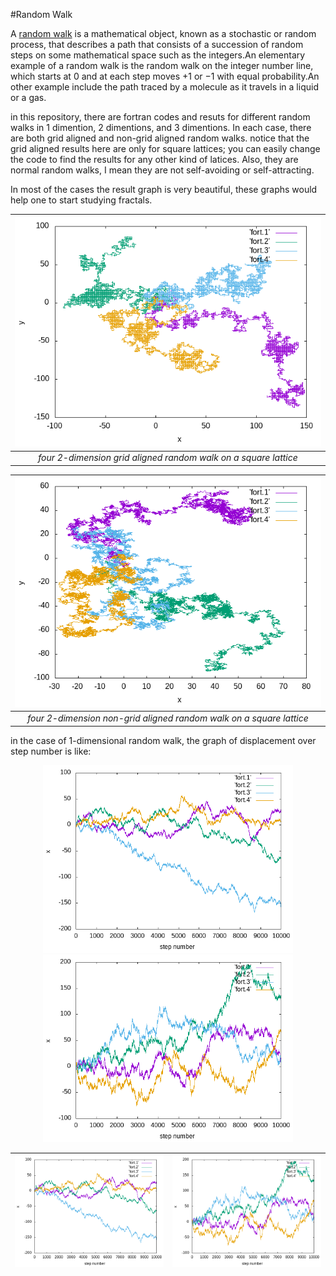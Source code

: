 #Random Walk

A [random walk](https://en.wikipedia.org/wiki/Random_walk) is a mathematical object, known as a stochastic or random process, that describes a path that consists of a succession of random steps on some mathematical space such as the integers.An elementary example of a random walk is the random walk on the integer number line, which starts at 0 and at each step moves +1 or −1 with equal probability.An other example include the path traced by a molecule as it travels in a liquid or a gas.

in this repository, there are fortran codes and resuts for different random walks in 1 dimention, 2 dimentions, and 3 dimentions. In each case, there are both grid aligned and non-grid aligned random walks. notice that the grid aligned results here are only for square lattices; you can easily change the code to find the results for any other kind of latices. Also, they are normal random walks, I mean they are not self-avoiding or self-attracting. 

In most of the cases the result graph is very beautiful, these graphs would help one to start studying fractals.


| ![four 2-dimension grid aligned random walk on a square lattice](https://github.com/SaeedTaghavi/RandomWalk/blob/master/2D_grid_aligned/2D_grid_aligned.png)  | 
|:--:| 
| *four 2-dimension grid aligned random walk on a square lattice* |


| ![four 2-dimension non-grid aligned random walk on a square lattice](https://github.com/SaeedTaghavi/RandomWalk/blob/master/2D_non-grid-aligned/2D_non-grid-aligned.png)  | 
|:--:| 
| *four 2-dimension non-grid aligned random walk on a square lattice* |

in the case of 1-dimensional random walk, the graph of displacement over step number is like:

<p align="center">
  <img src="https://github.com/SaeedTaghavi/RandomWalk/blob/master/1D_non_grid_aligned/1D_non_grid_aligned.png" width="400"/>
  <img src="https://github.com/SaeedTaghavi/RandomWalk/blob/master/1D_grid_aligned/1D_grid_aligned.png" width="400"/>
</p>

| ![four 2-dimension grid aligned random walk on a square lattice](https://github.com/SaeedTaghavi/RandomWalk/blob/master/1D_non_grid_aligned/1D_non_grid_aligned.png)  | ![](https://github.com/SaeedTaghavi/RandomWalk/blob/master/1D_grid_aligned/1D_grid_aligned.png)
|:--:|:--:|
